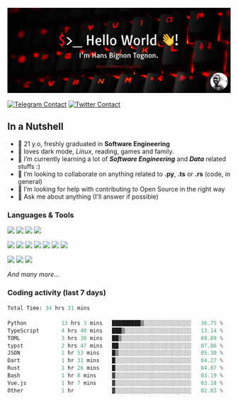 ![Cover](assets/gh-readme-cover.png)

[![Telegram Contact](https://img.shields.io/badge/Telegram-%230088CC.svg?style=for-the-badge&logo=telegram&logoColor=white)](https://t.me/hanstobi) [![Twitter Contact](https://img.shields.io/badge/Twitter-%2308A0E9.svg?style=for-the-badge&logo=twitter&logoColor=white)](https://twitter.com/_tobihans)

## In a Nutshell
- 👤 21 y.o, freshly graduated in **Software Engineering**
- 🖤 loves dark mode, *Linux*, reading, games and family.
- 🌱 I’m currently learning a lot of ***Software Engineering*** and ***Data*** related stuffs :)
- 👯 I’m looking to collaborate on anything related to **.py**, **.ts** or **.rs** (code, in general)
- 🤔 I’m looking for help with contributing to Open Source in the right way
- 💬 Ask me about anything (I'll answer if possible)

### Languages & Tools
![](https://img.shields.io/badge/Linux-%23eab30f.svg?style=for-the-badge&logo=linux&logoColor=black) ![](https://img.shields.io/badge/Git-%23e54a2f.svg?style=for-the-badge&logo=git&logoColor=white) ![](https://img.shields.io/badge/Github-%231a1d21.svg?style=for-the-badge&logo=github&logoColor=white) ![](https://img.shields.io/badge/Docker-%230394f0.svg?style=for-the-badge&logo=docker&logoColor=white)

![](https://img.shields.io/badge/C-%231a1d21.svg?style=for-the-badge&logo=C&logoColor=white) ![](https://img.shields.io/badge/TypeScript-%230074c2.svg?style=for-the-badge&logo=typescript&logoColor=white) ![](https://img.shields.io/badge/Python-%23f0c540.svg?style=for-the-badge&logo=python) ![](https://img.shields.io/badge/Rust-%23ea4800.svg?style=for-the-badge&logo=rust) ![](https://img.shields.io/badge/Php-%237175aa.svg?style=for-the-badge&logo=php&logoColor=white) ![](https://img.shields.io/badge/HTML-%23d84924.svg?style=for-the-badge&logo=html5&logoColor=white) ![](https://img.shields.io/badge/Scss-%23c45f92.svg?style=for-the-badge&logo=sass&logoColor=white)

![](https://img.shields.io/badge/Vue-%23314559.svg?style=for-the-badge&logo=vue.js) ![](https://img.shields.io/badge/Laravel-%23e54a2f.svg?style=for-the-badge&logo=laravel&logoColor=white) ![](https://img.shields.io/badge/Adonis-%235a45ff.svg?style=for-the-badge&logo=adonisjs)

*And many more...*

### Coding activity (last 7 days)
<!--START_SECTION:waka-->

```python
Total Time: 34 hrs 31 mins

Python           13 hrs 3 mins   █████████▒░░░░░░░░░░░░░░░   36.75 %
TypeScript       4 hrs 40 mins   ███▒░░░░░░░░░░░░░░░░░░░░░   13.14 %
TOML             3 hrs 30 mins   ██▒░░░░░░░░░░░░░░░░░░░░░░   09.89 %
typst            2 hrs 47 mins   ██░░░░░░░░░░░░░░░░░░░░░░░   07.86 %
JSON             1 hr 53 mins    █▒░░░░░░░░░░░░░░░░░░░░░░░   05.30 %
Dart             1 hr 31 mins    █░░░░░░░░░░░░░░░░░░░░░░░░   04.27 %
Rust             1 hr 26 mins    █░░░░░░░░░░░░░░░░░░░░░░░░   04.07 %
Bash             1 hr 8 mins     ▓░░░░░░░░░░░░░░░░░░░░░░░░   03.19 %
Vue.js           1 hr 7 mins     ▓░░░░░░░░░░░░░░░░░░░░░░░░   03.18 %
Other            1 hr            ▓░░░░░░░░░░░░░░░░░░░░░░░░   02.83 %
```

<!--END_SECTION:waka-->

